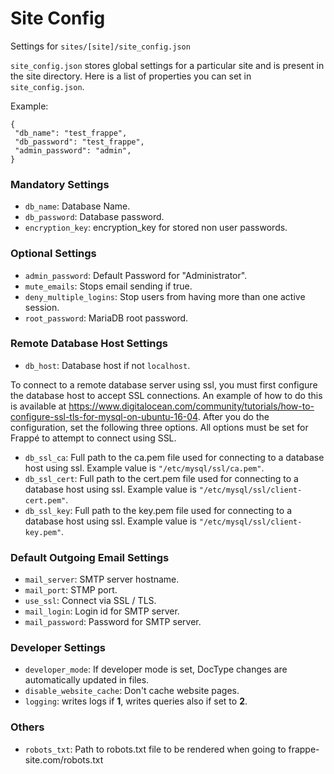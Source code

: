 <!-- add-breadcrumbs -->
# Site Config

Settings for `sites/[site]/site_config.json`

`site_config.json` stores global settings for a particular site and is present in the site directory. Here is a list of properties you can set in `site_config.json`.

Example:

    {
     "db_name": "test_frappe",
     "db_password": "test_frappe",
     "admin_password": "admin",
    }

### Mandatory Settings

- `db_name`: Database Name.
- `db_password`: Database password.
- `encryption_key`: encryption_key for stored non user passwords.

### Optional Settings

- `admin_password`: Default Password for "Administrator".
- `mute_emails`: Stops email sending if true.
- `deny_multiple_logins`: Stop users from having more than one active session.
- `root_password`: MariaDB root password.

### Remote Database Host Settings
- `db_host`: Database host if not `localhost`.

To connect to a remote database server using ssl, you must first configure the database host to accept SSL connections. An example of how to do this is available at https://www.digitalocean.com/community/tutorials/how-to-configure-ssl-tls-for-mysql-on-ubuntu-16-04. After you do the configuration, set the following three options. All options must be set for Frappé to attempt to connect using SSL.
- `db_ssl_ca`: Full path to the ca.pem file used for connecting to a database host using ssl. Example value is `"/etc/mysql/ssl/ca.pem"`.
- `db_ssl_cert`: Full path to the cert.pem file used for connecting to a database host using ssl. Example value is `"/etc/mysql/ssl/client-cert.pem"`.
- `db_ssl_key`: Full path to the key.pem file used for connecting to a database host using ssl. Example value is `"/etc/mysql/ssl/client-key.pem"`.

### Default Outgoing Email Settings

- `mail_server`: SMTP server hostname.
- `mail_port`: STMP port.
- `use_ssl`: Connect via SSL / TLS.
- `mail_login`: Login id for SMTP server.
- `mail_password`: Password for SMTP server.

### Developer Settings

- `developer_mode`: If developer mode is set, DocType changes are automatically updated in files.
- `disable_website_cache`: Don't cache website pages.
- `logging`: writes logs if **1**, writes queries also if set to **2**.

### Others

- `robots_txt`: Path to robots.txt file to be rendered when going to frappe-site.com/robots.txt
